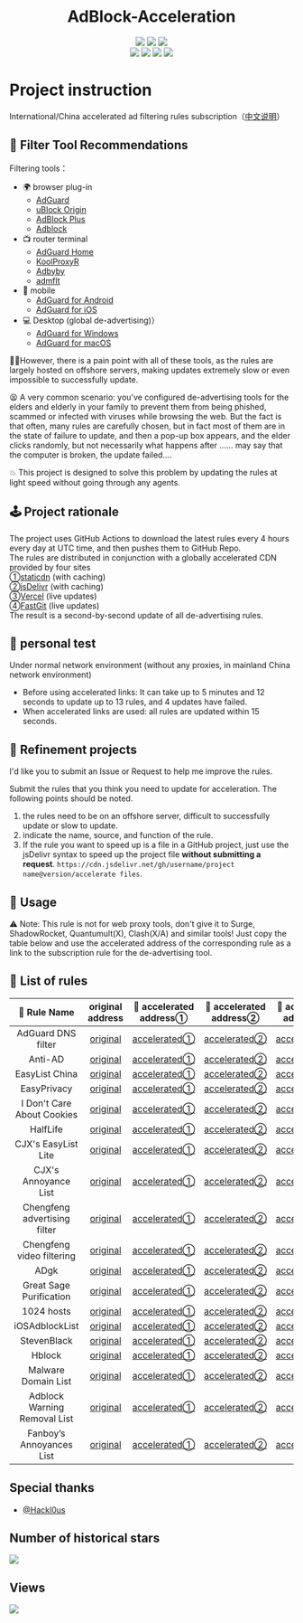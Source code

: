 <div align="center">
<h1 align="center">AdBlock-Acceleration</h1>
<img src="https://img.shields.io/github/stars/Silentely/AdBlock-Acceleration?color=yellow">
<img src="https://img.shields.io/github/forks/Silentely/AdBlock-Acceleration?color=orange">
<img src="https://img.shields.io/github/issues/Silentely/AdBlock-Acceleration?color=green">
 <br>
<img src="https://img.shields.io/github/license/Silentely/AdBlock-Acceleration?color=ff69b4">
<img src="https://img.shields.io/github/languages/code-size/Silentely/AdBlock-Acceleration?color=blueviolet">
<img src="https://www.deepcode.ai/api/gh/badge?key=eyJhbGciOiJIUzI1NiIsInR5cCI6IkpXVCJ9.eyJwbGF0Zm9ybTEiOiJnaCIsIm93bmVyMSI6IlNpbGVudGVseSIsInJlcG8xIjoiQWRCbG9jay1BY2NlbGVyYXRpb24iLCJpbmNsdWRlTGludCI6ZmFsc2UsImF1dGhvcklkIjoyNzQ2MiwiaWF0IjoxNjE0MjI0MzExfQ.xU2nL6W7rirL2Ypbm43784nnAbttXwYK5UV0KqJhN9M">
<img src="https://img.shields.io/badge/dynamic/json?label=GitHub%20Followers&query=%24.data.totalSubs&url=https%3A%2F%2Fapi.spencerwoo.com%2Fsubstats%2F%3Fsource%3Dgithub%26queryKey%3DSilentely&labelColor=282c34&color=181717&logo=github&longCache=true "关注数量">
</div>

# Project instruction 

International/China accelerated ad filtering rules subscription（[中文说明](https://github.com/Silentely/AdBlock-Acceleration/blob/master/README_CN.md)）

## 🔖 Filter Tool Recommendations

Filtering tools：
* 🌍 browser plug-in
  * [AdGuard](https://adguard.com)
  * [uBlock Origin](https://github.com/gorhill/uBlock)
  * [AdBlock Plus](https://adblockplus.org)
  * [Adblock](https://getadblock.com)
* 📺 router terminal
  * [AdGuard Home](https://adguard.com/zh_cn/adguard-home/overview.html)
  * [KoolProxyR](https://github.com/user1121114685/koolproxyR)
  * [Adbyby](http://www.adbyby.com/)
  * [admflt](http://www.admflt.com)
* 📱 mobile 
  * [AdGuard for Android](https://adguard.com/zh_cn/adguard-android/overview.html)
  * [AdGuard for iOS](https://adguard.com/zh_cn/adguard-ios/overview.html)
* 💻 Desktop (global de-advertising)）
  * [AdGuard for Windows](https://adguard.com/zh_cn/adguard-windows/overview.html)
  * [AdGuard for macOS](https://adguard.com/zh_cn/adguard-mac/overview.html)
  
🙅‍♂️However, there is a pain point with all of these tools, as the rules are largely hosted on offshore servers, making updates extremely slow or even impossible to successfully update.

😫 A very common scenario: you've configured de-advertising tools for the elders and elderly in your family to prevent them from being phished, scammed or infected with viruses while browsing the web. But the fact is that often, many rules are carefully chosen, but in fact most of them are in the state of failure to update, and then a pop-up box appears, and the elder clicks randomly, but not necessarily what happens after ...... may say that the computer is broken, the update failed....

💥 This project is designed to solve this problem by updating the rules at light speed without going through any agents.

## 🕹 Project rationale
The project uses GitHub Actions to download the latest rules every 4 hours every day at UTC time, and then pushes them to GitHub Repo.  
The rules are distributed in conjunction with a globally accelerated CDN provided by four sites  
①[staticdn](https://raw.staticdn.net) (with caching)  
②[jsDelivr](https://www.jsdelivr.com) (with caching)   
③[Vercel](https://vercel.com) (live updates)   
④[FastGit](https://raw.fastgit.org) (live updates)  
The result is a second-by-second update of all de-advertising rules.

## 🧪 personal test
Under normal network environment (without any proxies, in mainland China network environment)
* Before using accelerated links: It can take up to 5 minutes and 12 seconds to update up to 13 rules, and 4 updates have failed.
* When accelerated links are used: all rules are updated within 15 seconds.

## 🚛 Refinement projects
I'd like you to submit an Issue or Request to help me improve the rules.

Submit the rules that you think you need to update for acceleration. The following points should be noted.

1. the rules need to be on an offshore server, difficult to successfully update or slow to update.
2. indicate the name, source, and function of the rule.
3. If the rule you want to speed up is a file in a GitHub project, just use the jsDelivr syntax to speed up the project file **without submitting a request**.
`https://cdn.jsdelivr.net/gh/username/project name@version/accelerate files`.

## 🍔 Usage
⚠️ Note: This rule is not for web proxy tools, don't give it to Surge, ShadowRocket, Quantumult(X), Clash(X/A) and similar tools!
Just copy the table below and use the accelerated address of the corresponding rule as a link to the subscription rule for the de-advertising tool.

## 📃 List of rules

|  🥑 Rule Name   |    original address  | 🚀 accelerated address①    | 🚀 accelerated address②    | 🚀 accelerated address③    | 🚀 accelerated address④    |
|  :----:  | :----:  | :----:  | :----:  | :----:  | :----:  |
| AdGuard DNS filter | [original](https://adguardteam.github.io/AdGuardSDNSFilter/Filters/filter.txt) | [accelerated①](https://raw.staticdn.net/Silentely/AdBlock-Acceleration/master/AdGuard_Simplified_Domain_Names_Filter.txt) | [accelerated②](https://cdn.jsdelivr.net/gh/Silentely/AdBlock-Acceleration/AdGuard_Simplified_Domain_Names_Filter.txt) | [accelerated③](https://git.um5.top/AdGuard_Simplified_Domain_Names_Filter.txt) | [accelerated④](https://raw.fastgit.org/Silentely/AdBlock-Acceleration/master/AdGuard_Simplified_Domain_Names_Filter.txt) |
| Anti-AD | [original](https://anti-ad.net/easylist.txt) | [accelerated①](https://raw.staticdn.net/Silentely/AdBlock-Acceleration/master/Anti_AD_Easylist.txt) | [accelerated②](https://cdn.jsdelivr.net/gh/Silentely/AdBlock-Acceleration/Anti_AD_Easylist.txt) | [accelerated③](https://git.um5.top/Anti_AD_Easylist.txt) | [accelerated④](https://raw.fastgit.org/Silentely/AdBlock-Acceleration/master/Anti_AD_Easylist.txt) |
| EasyList China | [original](https://easylist-downloads.adblockplus.org/easylistchina.txt) | [accelerated①](https://raw.staticdn.net/Silentely/AdBlock-Acceleration/master/EasyList_China.txt) | [accelerated②](https://cdn.jsdelivr.net/gh/Silentely/AdBlock-Acceleration/EasyList_China.txt) | [accelerated③](https://git.um5.top/EasyList_China.txt) | [accelerated④](https://raw.fastgit.org/Silentely/AdBlock-Acceleration/master/EasyList_China.txt) |
| EasyPrivacy | [original](https://easylist-downloads.adblockplus.org/easyprivacy.txt) | [accelerated①](https://raw.staticdn.net/Silentely/AdBlock-Acceleration/master/EasyPrivacy.txt) | [accelerated②](https://cdn.jsdelivr.net/gh/Silentely/AdBlock-Acceleration/EasyPrivacy.txt) | [accelerated③](https://git.um5.top/EasyPrivacy.txt) | [accelerated④](https://raw.fastgit.org/Silentely/AdBlock-Acceleration/master/EasyPrivacy.txt) |
| I Don't Care About Cookies | [original](https://www.i-dont-care-about-cookies.eu/abp) | [accelerated①](https://raw.staticdn.net/Silentely/AdBlock-Acceleration/master/I_dont_care_about_cookies.txt) | [accelerated②](https://cdn.jsdelivr.net/gh/Silentely/AdBlock-Acceleration/I_dont_care_about_cookies.txt) | [accelerated③](https://git.um5.top/I_dont_care_about_cookies.txt) | [accelerated④](https://raw.fastgit.org/Silentely/AdBlock-Acceleration/master/I_dont_care_about_cookies.txt) |
| HalfLife | [original](https://raw.githubusercontent.com/o0HalfLife0o/list/master/ad.txt) | [accelerated①](https://raw.staticdn.net/Silentely/AdBlock-Acceleration/master/HalfLife.txt) | [accelerated②](https://cdn.jsdelivr.net/gh/Silentely/AdBlock-Acceleration/HalfLife.txt ) | [accelerated③](https://git.um5.top/HalfLife.txt ) | [accelerated④](https://raw.fastgit.org/Silentely/AdBlock-Acceleration/master/HalfLife.txt ) |
| CJX's EasyList Lite | [original](https://raw.githubusercontent.com/cjx82630/cjxlist/master/cjxlist.txt) | [accelerated①](https://raw.staticdn.net/Silentely/AdBlock-Acceleration/master/CJX's_EasyList_Lite.txt) | [accelerated②](https://cdn.jsdelivr.net/gh/Silentely/AdBlock-Acceleration/CJX's_EasyList_Lite.txt) | [accelerated③](https://git.um5.top/CJX's_EasyList_Lite.txt) | [accelerated④](https://raw.fastgit.org/Silentely/AdBlock-Acceleration/master/CJX's_EasyList_Lite.txt) |
| CJX's Annoyance List | [original](https://raw.githubusercontent.com/cjx82630/cjxlist/master/cjx-annoyance.txt) | [accelerated①](https://raw.staticdn.net/Silentely/AdBlock-Acceleration/master/CJX's_Annoyance_List.txt) | [accelerated②](https://cdn.jsdelivr.net/gh/Silentely/AdBlock-Acceleration/CJX's_Annoyance_List.txt) | [accelerated③](https://git.um5.top/CJX's_Annoyance_List.txt) | [accelerated④](https://raw.fastgit.org/Silentely/AdBlock-Acceleration/master/CJX's_Annoyance_List.txt) |
| Chengfeng advertising filter | [original](https://gitee.com/xinggsf/Adblock-Rule/raw/master/rule.txt) | [accelerated①](https://raw.staticdn.net/Silentely/AdBlock-Acceleration/master/Xinggsf_rule.txt) | [accelerated②](https://cdn.jsdelivr.net/gh/Silentely/AdBlock-Acceleration/Xinggsf_rule.txt) | [accelerated③](https://git.um5.top/Xinggsf_rule.txt) | [accelerated④](https://raw.fastgit.org/Silentely/AdBlock-Acceleration/master/Xinggsf_rule.txt) |
| Chengfeng video filtering | [original](https://gitee.com/xinggsf/Adblock-Rule/raw/master/mv.txt) | [accelerated①](https://raw.staticdn.net/Silentely/AdBlock-Acceleration/master/Xinggsf_mv.txt) | [accelerated②](https://cdn.jsdelivr.net/gh/Silentely/AdBlock-Acceleration/Xinggsf_mv.txt) | [accelerated③](https://git.um5.top/Xinggsf_mv.txt) | [accelerated④](https://raw.fastgit.org/Silentely/AdBlock-Acceleration/master/Xinggsf_mv.txt) |
| ADgk | [original](https://banbendalao.coding.net/p/adgk/d/ADgk/git/raw/master/ADgk.txt) | [accelerated①](https://raw.staticdn.net/Silentely/AdBlock-Acceleration/master/ADgk.txt) | [accelerated②](https://cdn.jsdelivr.net/gh/Silentely/AdBlock-Acceleration/ADgk.txt) | [accelerated③](https://git.um5.top/ADgk.txt) | [accelerated④](https://raw.fastgit.org/Silentely/AdBlock-Acceleration/master/ADgk.txt) |
| Great Sage Purification | [original](https://raw.githubusercontent.com/jdlingyu/ad-wars/master/hosts) | [accelerated①](https://raw.staticdn.net/Silentely/AdBlock-Acceleration/master/ds_hosts.txt) | [accelerated②](https://cdn.jsdelivr.net/gh/Silentely/AdBlock-Acceleration/ds_hosts.txt) | [accelerated③](https://git.um5.top/ds_hosts.txt) | [accelerated④](https://raw.fastgit.org/Silentely/AdBlock-Acceleration/master/ds_hosts.txt) |
| 1024 hosts | [original](https://raw.githubusercontent.com/Goooler/1024_hosts/master/hosts) | [accelerated①](https://raw.staticdn.net/Silentely/AdBlock-Acceleration/master/1024_hosts.txt) | [accelerated②](https://cdn.jsdelivr.net/gh/Silentely/AdBlock-Acceleration/1024_hosts.txt) | [accelerated③](https://git.um5.top/1024_hosts.txt) | [accelerated④](https://raw.fastgit.org/Silentely/AdBlock-Acceleration/master/1024_hosts.txt) |
| iOSAdblockList | [original](https://raw.githubusercontent.com/BlackJack8/iOSAdblockList/master/Hosts.txt) | [accelerated①](https://raw.staticdn.net/Silentely/AdBlock-Acceleration/master/iPv4_hosts.txt) | [accelerated②](https://cdn.jsdelivr.net/gh/Silentely/AdBlock-Acceleration/iPv4_hosts.txt) | [accelerated③](https://git.um5.top/iPv4_hosts.txt) | [accelerated④](https://raw.fastgit.org/Silentely/AdBlock-Acceleration/master/iPv4_hosts.txt) |
| StevenBlack | [original](https://raw.githubusercontent.com/StevenBlack/hosts/master/hosts) | [accelerated①](https://raw.staticdn.net/Silentely/AdBlock-Acceleration/master/Steven_hosts) | [accelerated②](https://cdn.jsdelivr.net/gh/Silentely/AdBlock-Acceleration/Steven_hosts) | [accelerated③](https://git.um5.top/Steven_hosts) | [accelerated④](https://raw.fastgit.org/Silentely/AdBlock-Acceleration/master/Steven_hosts) |
| Hblock | [original](https://hblock.molinero.dev/hosts) | [accelerated①](https://raw.staticdn.net/Silentely/AdBlock-Acceleration/master/Hblock_hosts) | [accelerated②](https://cdn.jsdelivr.net/gh/Silentely/AdBlock-Acceleration/Hblock_hosts) | [accelerated③](https://git.um5.top/Hblock_hosts) | [accelerated④](https://raw.fastgit.org/Silentely/AdBlock-Acceleration/master/Hblock_hosts) | [accelerated④](https://raw.fastgit.org/Silentely/AdBlock-Acceleration/master/Hblock_hosts) |
| Malware Domain List | [original](https://www.malwaredomainlist.com/hostslist/hosts.txt) | [accelerated①](https://raw.staticdn.net/Silentely/AdBlock-Acceleration/master/Malware_host.txt) | [accelerated②](https://cdn.jsdelivr.net/gh/Silentely/AdBlock-Acceleration/Malware_hosts.txt) | [accelerated③](https://git.um5.top/Malware_hosts.txt) | [accelerated④](https://raw.fastgit.org/Silentely/AdBlock-Acceleration/master/Malware_hosts.txt) |
| Adblock Warning Removal List | [original](https://easylist-downloads.adblockplus.org/antiadblockfilters.txt) | [accelerated①](https://raw.staticdn.net/Silentely/AdBlock-Acceleration/master/antiadblockfilters.txt) | [accelerated②](https://cdn.jsdelivr.net/gh/Silentely/AdBlock-Acceleration/antiadblockfilters.txt) | [accelerated③](https://git.um5.top/antiadblockfilters.txt) | [accelerated④](https://raw.fastgit.org/Silentely/AdBlock-Acceleration/master/antiadblockfilters.txt) |
| Fanboy’s Annoyances List | [original](https://easylist-downloads.adblockplus.org/fanboy-annoyance.txt) | [accelerated①](https://raw.staticdn.net/Silentely/AdBlock-Acceleration/master/fanboy-annoyance.txt) | [accelerated②](https://cdn.jsdelivr.net/gh/Silentely/AdBlock-Acceleration/fanboy-annoyance.txt) | [accelerated③](https://git.um5.top/fanboy-annoyance.txt) | [accelerated④](https://raw.fastgit.org/Silentely/AdBlock-Acceleration/master/fanboy-annoyance.txt) |


##    Special thanks

* [@Hackl0us](https://github.com/Hackl0us)


## Number of historical stars
![](https://starchart.cc/Silentely/AdBlock-Acceleration.svg)

## Views
![](http://profile-counter.glitch.me/silentely/count.svg)




